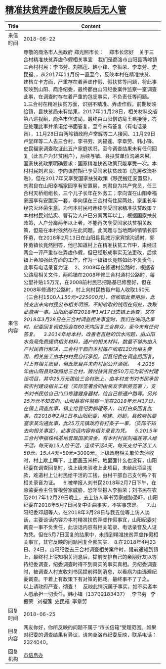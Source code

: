 # <a href="http://www.shangluo.gov.cn/zmhd/ldxxxx.jsp?urltype=leadermail.LeaderMailContentUrl&wbtreeid=1112&leadermailid=4779">精准扶贫弄虚作假反映后无人管</a>
| Title |                                                                                                                                                                                                                                                                                                                                                                                                                                                                                                                                                                                                                                                                                                                                                                                                                                                                                                                                                                                                                                                                                                    Content                                                                                                                                                                                                                                                                                                                                                                                                                                                                                                                                                                                                                                                                                                                                                                                                                                                                                                                                                                                                                                                                                                    |
|:-----:|---------------------------------------------------------------------------------------------------------------------------------------------------------------------------------------------------------------------------------------------------------------------------------------------------------------------------------------------------------------------------------------------------------------------------------------------------------------------------------------------------------------------------------------------------------------------------------------------------------------------------------------------------------------------------------------------------------------------------------------------------------------------------------------------------------------------------------------------------------------------------------------------------------------------------------------------------------------------------------------------------------------------------------------------------------------------------------------------------------------------------------------------------------------------------------------------------------------------------------------------------------------------------------------------------------------------------------------------------------------------------------------------------------------------------------------------------------------------------------------------------------------------------------------------------------------------------------------------------------------------------------------------------------------------------------------------------------------------------------------------------------------------------------------------------------------------------------------------------------------------------------------------------------------------------------------------------------------------------------------------------------------------------------------------------------------------------------------------------------------------------------------------------------------------------------------------------------------|
| 来信时间  | 2018-06-22                                                                                                                                                                                                                                                                                                                                                                                                                                                                                                                                                                                                                                                                                                                                                                                                                                                                                                                                                                                                                                                                                                                                                                                                                                                                                                                                                                                                                                                                                                                                                                                                                                                                                                                                                                                                                                                                                                                                                                                                                                                                                                                                                                                                    |
| 来信内容  | 尊敬的商洛市人民政府 郑光照市长：    郑市长您好    关于三合村精准扶贫弄虚作假相关事宜    我们是商洛市山阳县两岭镇三合村村民：李书劳、刘福莲、韩小锋、李振荣、李章劳、史民福、，从2017年11月份一直至今，反映本村在精准扶贫、建档立卡方面，严重存在着弄虚作假、假扶贫等问题，将此事反映到山阳、商洛纪委，最终都由山阳纪委案件监察一室调查此事，在调查时存在着严重的包庇事实，不负责任等问题。    1.三合村在精准扶贫方面，识别不精准、弄虚作假，前期反映给镇，县扶贫局未有结果，2017年11月28日，相关材料交省第八巡视组，商洛市信访局，最终由山阳信访局王昆接待，答应处理此事并承诺给书面答复，至今未有答复（有电话录音），11月28日由两岭镇政府卢堂辉等二人接回、11月29日卢堂辉等二人去三合村，李书劳、刘福莲、李章劳、韩小锋、史民福家调查取证此五户家庭状况，至今调查结果未有任何回复（此五户为非贫困户），后续与镇、县扶贫单位沟通未果。国家扶贫政策明确要求：国家精准扶贫政策只能享受一次。本村村民刘君良、李向谋前期已享受国家扶贫政策《危房改造补贴》，但在2017年又享受国家扶贫政策《移民搬迁安置房》，刘君良在山阳幸福家园享有安置房，刘君良为共产党员，任三合村天桥组组长，三个儿子长年在外务工；李向谋在山阳幸福家园享有安置房一套，李向谋在三合村有住房两处，家里长年经营灭环菌生意。为何本村民可连续享受国家精准扶贫政策？本村村民刘结实、曹有治人户已分离两年以上，根据国家扶贫政策，人户分离两年以上者，不能再次享受国家扶贫相关政策，但是在本村依然存在此问题。此问题与当地两岭镇镇长郭怀勇，在2018年2月13日在山阳县县城万家宾馆沟通时，郭怀勇镇长竟然回答，他已知道村上在精准扶贫工作中，未经过两会一评严重存在弄虚作假，但已经形成事实无法更改，后续镇上会加强此方面的工作，作为一镇镇长竟然如此不负责任，此事有电话录音为证.    2、2008年在修通村公路时，根据省公路局相关文件，两岭镇在2008年修三合村通村公路时，每公里补贴15万元，在2008前村民已把路基已修整好，但在2008年修通村公路时，村上向村民按每户每人收取150元（三合村1500人*150元=225000元），但收取此费用后，此钱支出未向村民公布相关明细，不知收取的钱用在何处，收取此费用一事。山阳纪委在2018年1月17日去镇上调查，又在2018年3月28日在三合村调查相关事宜时，我们在询问此事时，纪委回复调查后会在60天内回复三合群众，至今未有任何答复。    3.2014年给本村，改善老百姓的饮水问题，由山阳水务局免费提供相关材料，通户的相关材料，数量不够的由入户村民自行解决，三合村干部向本村每户收取120元相关费用。相关施工由本村村民自行承担，但县纪委在调查后回复，村上有相关账目，但此账目并未向村民公开通报。    4.2015年由山阳县财政局给三合村，拨付扶贫资金50万元为新农村建设项目，其中25万元拨给三合村账上，由本村支书刘书民承包新农村建设相关工程（实际签署合同由亲友李新房签署 ），支书刘书民给自己门口修建健身器材，给自己修通户路等。另外25万元不知去向，山阳县案件监察一室在2018年元月17日，在镇上调查此事，镇上给县纪委柳建等人，以打白条回复此事，在2018年2月1日与山阳纪委，柳建、邓超，县政府机要室李某沟通此事，此25万元镇政府有打条子一事，（实际不知去向相关事宜），此事谈话内容有相关录音为凭。    5.2015年三合村申报株柃基地套取国家资金，有本村村民刘福莲等人给干活，每天有15人给干活，连续干活4天，每天支付干活工人50元，15人*4天*50元=3000元，上级政府相关单位去验收时，村上欺上瞒下，上面盖玉米杆，地里面什么也没有，山阳纪委在调查回复时，说上级未验收上此项目，未给此项目拨款，难道村上让村民给干活的工钱，由村干部自己支付吗？有相关录音为证。    6.被举报人刘书民2018年2月7日下午，在原监委会主任曹根劳家威胁，恐吓举报人李振荣；刘书民在农历2017年12月29日晚上，去上访人李书劳家威胁恐吓，山阳纪委在2018年5月7日回复中歪曲事实，不实事求是。    7.山阳纪委邓超等人，在2018年3月28日与我五位等上访人谈话，主要谈话内容为本村精准扶贫弄虚作假事宜，山阳纪委对调查一事不负责任，此谈话内容有相关笔录、电话录音及人证为凭。但在5月7日回复的结果中，未提到精准扶贫弄虚作假相关事宜，其它反映的问题回复全部失实.    8.在2018年4月23日、24日，山阳纪委去三合村调查相关案件时，提前通知到镇上，最终村上得知相关消息后，提前安排自己的亲朋好友以等待纪委调查，纪委调查时得不到真实的事实真相。另纪委调查时，被调查人村支收刘书民提前得到消息，以看病为由逃避纪委调查。干着上有政策下有对策的把戏。最终事不了了之。    以上请政府严查，彻查！    反映此情况属于事实，如不实者本人愿承担一切责任。韩小锋（13709183437）   李书劳   李振荣   刘福莲  史民福  李章劳 |
| 回复时间  | 2018-06-25                                                                                                                                                                                                                                                                                                                                                                                                                                                                                                                                                                                                                                                                                                                                                                                                                                                                                                                                                                                                                                                                                                                                                                                                                                                                                                                                                                                                                                                                                                                                                                                                                                                                                                                                                                                                                                                                                                                                                                                                                                                                                                                                                                                                    |
| 回复内容  | 网友你好，你所反映的问题不属于“市长信箱”受理范围。如果对纪委的调查结果有异议，请向商洛市纪委反映，联系电话：2324040。                                                                                                                                                                                                                                                                                                                                                                                                                                                                                                                                                                                                                                                                                                                                                                                                                                                                                                                                                                                                                                                                                                                                                                                                                                                                                                                                                                                                                                                                                                                                                                                                                                                                                                                                                                                                                                                                                                                                                                                                                                                                                                                                               |
| 回复机构  | <a href="../../categories/agencies/市信息办.md">市信息办</a>                                                                                                                                                                                                                                                                                                                                                                                                                                                                                                                                                                                                                                                                                                                                                                                                                                                                                                                                                                                                                                                                                                                                                                                                                                                                                                                                                                                                                                                                                                                                                                                                                                                                                                                                                                                                                                                                                                                                                                                                                                                                                                                                                            |